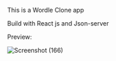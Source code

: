 This is a Wordle Clone app

Build with React js and Json-server

Preview: 

![Screenshot (166)](https://user-images.githubusercontent.com/101932947/190726584-81219173-daad-4e73-8c6b-13c3646845ab.png)
